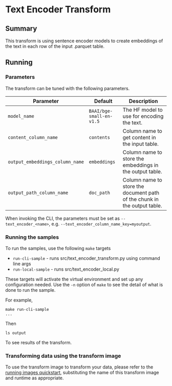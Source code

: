 # Text Encoder Transform 

## Summary 
This transform is using sentence encoder models to create embeddings of the text in each row of the input .parquet table.

## Running

### Parameters

The transform can be tuned with the following parameters.


| Parameter  | Default  | Description  |
|------------|----------|--------------|
| `model_name`                    | `BAAI/bge-small-en-v1.5` | The HF model to use for encoding the text. |
| `content_column_name`           | `contents` | Column name to get content in the input table. |
| `output_embeddings_column_name` | `embeddings` | Column name to store the embeddings in the output table. |
| `output_path_column_name`       | `doc_path` | Column name to store the document path of the chunk in the output table. |

When invoking the CLI, the parameters must be set as `--text_encoder_<name>`, e.g. `--text_encoder_column_name_key=myoutput`.


### Running the samples
To run the samples, use the following `make` targets

* `run-cli-sample` - runs src/text_encoder_transform.py using command line args
* `run-local-sample` - runs src/text_encoder_local.py

These targets will activate the virtual environment and set up any configuration needed.
Use the `-n` option of `make` to see the detail of what is done to run the sample.

For example, 
```shell
make run-cli-sample
...
```
Then 
```shell
ls output
```
To see results of the transform.

### Transforming data using the transform image

To use the transform image to transform your data, please refer to the 
[running images quickstart](../../../../doc/quick-start/run-transform-image.md),
substituting the name of this transform image and runtime as appropriate.
